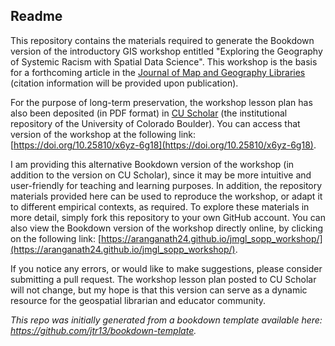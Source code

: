 ## Readme

This repository contains the materials required to generate the Bookdown version of the introductory GIS workshop entitled "Exploring the Geography of Systemic Racism with Spatial Data Science". This workshop is the basis for a forthcoming article in the [Journal of Map and Geography Libraries](https://www.tandfonline.com/toc/wmgl20/current) (citation information will be provided upon publication).

For the purpose of long-term preservation, the workshop lesson plan has also been deposited (in PDF format) in [CU Scholar](https://scholar.colorado.edu/) (the institutional repository of the University of Colorado Boulder). You can access that version of the workshop at the following link: [https://doi.org/10.25810/x6yz-6g18](https://doi.org/10.25810/x6yz-6g18). 

I am providing this alternative Bookdown version of the workshop (in addition to the version on CU Scholar), since it may be more intuitive and user-friendly for teaching and learning purposes. In addition, the repository materials provided here can be used to reproduce the workshop, or adapt it to different empirical contexts, as required. To explore these materials in more detail, simply fork this repository to your own GitHub account. You can also view the Bookdown version of the workshop directly online, by clicking on the following link: [https://aranganath24.github.io/jmgl_sopp_workshop/](https://aranganath24.github.io/jmgl_sopp_workshop/). 

If you notice any errors, or would like to make suggestions, please consider submitting a pull request. The workshop lesson plan posted to CU Scholar will not change, but my hope is that this version can serve as a dynamic resource for the geospatial librarian and educator community. 

*This repo was initially generated from a bookdown template available here: https://github.com/jtr13/bookdown-template.*

